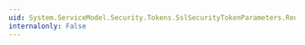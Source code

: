 ```yaml
---
uid: System.ServiceModel.Security.Tokens.SslSecurityTokenParameters.RequireCancellation
internalonly: False
---
```

